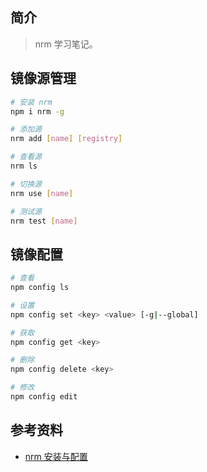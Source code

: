 ## 简介

> nrm 学习笔记。

## 镜像源管理

```sh
# 安装 nrm
npm i nrm -g

# 添加源
nrm add [name] [registry]

# 查看源
nrm ls

# 切换源
nrm use [name]

# 测试源
nrm test [name] 
```

## 镜像配置

```sh
# 查看
npm config ls

# 设置
npm config set <key> <value> [-g|--global]

# 获取
npm config get <key>

# 删除
npm config delete <key>

# 修改
npm config edit
```

## 参考资料

- [nrm 安装与配置](https://juejin.cn/post/6844904008994275335)
